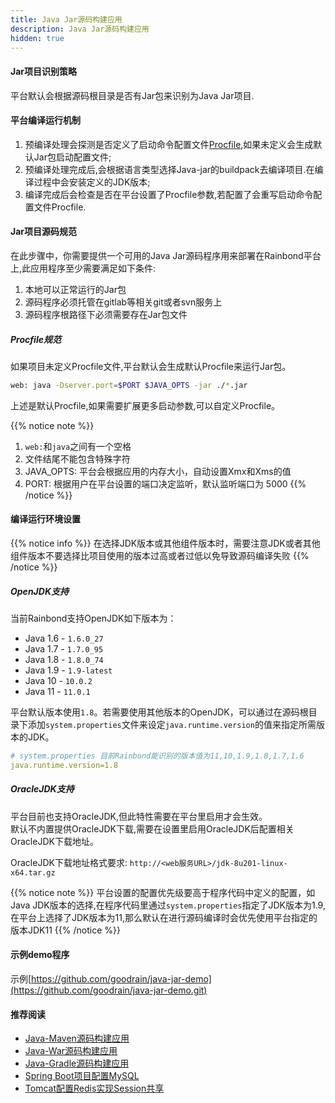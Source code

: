 ```yaml
---
title: Java Jar源码构建应用
description: Java Jar源码构建应用
hidden: true
---
```


#### Jar项目识别策略
平台默认会根据源码根目录是否有Jar包来识别为Java Jar项目.

#### 平台编译运行机制

1. 预编译处理会探测是否定义了启动命令配置文件[Procfile](../etc/procfile/),如果未定义会生成默认Jar包启动配置文件;
2. 预编译处理完成后,会根据语言类型选择Java-jar的buildpack去编译项目.在编译过程中会安装定义的JDK版本;
3. 编译完成后会检查是否在平台设置了Procfile参数,若配置了会重写启动命令配置文件Procfile.

#### Jar项目源码规范

在此步骤中，你需要提供一个可用的Java Jar源码程序用来部署在Rainbond平台上,此应用程序至少需要满足如下条件:

1. 本地可以正常运行的Jar包
2. 源码程序必须托管在gitlab等相关git或者svn服务上
3. 源码程序根路径下必须需要存在Jar包文件 

##### Procfile规范

如果项目未定义Procfile文件,平台默认会生成默认Procfile来运行Jar包。

```bash
web: java -Dserver.port=$PORT $JAVA_OPTS -jar ./*.jar
```

上述是默认Procfile,如果需要扩展更多启动参数,可以自定义Procfile。

{{% notice note %}}
1. `web:`和`java`之间有一个空格
2. 文件结尾不能包含特殊字符
3. JAVA_OPTS: 平台会根据应用的内存大小，自动设置Xmx和Xms的值
4. PORT: 根据用户在平台设置的端口决定监听，默认监听端口为 5000
{{% /notice %}}

#### 编译运行环境设置

{{% notice info %}}
在选择JDK版本或其他组件版本时，需要注意JDK或者其他组件版本不要选择比项目使用的版本过高或者过低以免导致源码编译失败
{{% /notice %}}

##### OpenJDK支持

当前Rainbond支持OpenJDK如下版本为：

- Java 1.6 - `1.6.0_27`
- Java 1.7 - `1.7.0_95`
- Java 1.8 - `1.8.0_74`
- Java 1.9 - `1.9-latest`
- Java 10  - `10.0.2`
- Java 11  - `11.0.1`

平台默认版本使用`1.8`。若需要使用其他版本的OpenJDK，可以通过在源码根目录下添加`system.properties`文件来设定`java.runtime.version`的值来指定所需版本的JDK。

```yaml
# system.properties 目前Rainbond能识别的版本值为11,10,1.9,1.8,1.7,1.6
java.runtime.version=1.8
```

##### OracleJDK支持

平台目前也支持OracleJDK,但此特性需要在平台里启用才会生效。  
默认不内置提供OracleJDK下载,需要在设置里启用OracleJDK后配置相关OracleJDK下载地址。

OracleJDK下载地址格式要求: `http://<web服务URL>/jdk-8u201-linux-x64.tar.gz`

{{% notice note %}}
平台设置的配置优先级要高于程序代码中定义的配置，如Java JDK版本的选择,在程序代码里通过`system.properties`指定了JDK版本为1.9,在平台上选择了JDK版本为11,那么默认在进行源码编译时会优先使用平台指定的版本JDK11
{{% /notice %}}

#### 示例demo程序

示例[https://github.com/goodrain/java-jar-demo](https://github.com/goodrain/java-jar-demo.git)

#### 推荐阅读

- [Java-Maven源码构建应用](../java-maven/)
- [Java-War源码构建应用](../java-war/)
- [Java-Gradle源码构建应用](../java-gradle/)
- [Spring Boot项目配置MySQL](../spring-boot-mysql/)
- [Tomcat配置Redis实现Session共享](../tomcat-redis-session/)
